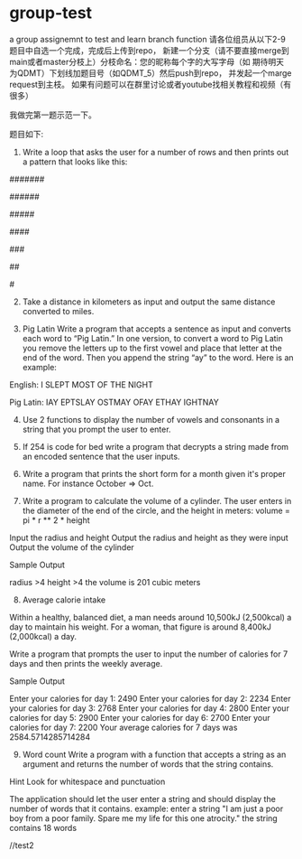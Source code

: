 # group-test
a group assignemnt to test and learn branch function
请各位组员从以下2-9题目中自选一个完成，完成后上传到repo， 新建一个分支（请不要直接merge到main或者master分枝上）分枝命名：您的昵称每个字的大写字母（如 期待明天 为QDMT）下划线加题目号（如QDMT_5）然后push到repo， 并发起一个marge request到主枝。 如果有问题可以在群里讨论或者youtube找相关教程和视频（有很多）

我做完第一题示范一下。

题目如下:

1. Write a loop that asks the user for a number of rows and then prints out a pattern that looks like this:

  <p>#######</p>
  <p>######</p>
  <p>#####</p>
  <p>####</p>
  <p>###</p>
  <p>##</p>
  <p>#</p>

2. Take a distance in kilometers as input and output the same distance converted to miles.

3. Pig Latin
Write a program that accepts a sentence as input and converts each word to “Pig Latin.” In one version, to convert a word to Pig Latin you remove the letters up to the first vowel and place that letter at the end of the word. Then you append the string “ay” to the word. Here is an example:

English: I SLEPT MOST OF THE NIGHT

Pig Latin: IAY EPTSLAY OSTMAY OFAY ETHAY IGHTNAY

4. Use 2 functions to display the number of vowels and consonants in a string that you prompt the user to enter.

5. If 254 is code for bed write a program that decrypts a string made from an encoded sentence that the user inputs.

6. Write a program that prints the short form for a month given it's proper name. For instance October => Oct.

7. Write a program to calculate the volume of a cylinder. The user enters in the diameter of the end of the circle, and the height in meters:
volume = pi * r ** 2 * height

Input the radius and height
Output the radius and height as they were input
Output the volume of the cylinder

Sample Output

radius >4
height >4
the volume is 201 cubic meters

  
8. Average calorie intake

Within a healthy, balanced diet, a man needs around 10,500kJ (2,500kcal) a day to maintain his weight. For a woman, that figure is around 8,400kJ (2,000kcal) a day.

Write a program that prompts the user to input the number of calories for 7 days and then prints the weekly average.

Sample Output

Enter your calories for day 1: 2490
Enter your calories for day 2: 2234
Enter your calories for day 3: 2768
Enter your calories for day 4: 2800
Enter your calories for day 5: 2900
Enter your calories for day 6: 2700
Enter your calories for day 7: 2200
Your average calories for 7 days was 2584.5714285714284


9. Word count
Write a program with a function that accepts a string as an argument and returns the number of words that the string contains.

Hint Look for whitespace and punctuation

The application should let the user enter a string and should display the number of words that it contains.
example:
enter a string "I am just a poor boy from a poor family. Spare me my life for this one atrocity."
the string contains 18 words

//test2